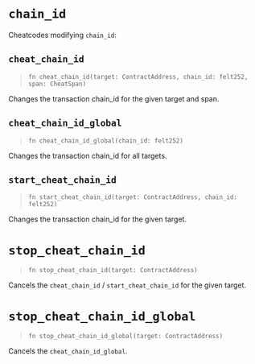 # `chain_id`

Cheatcodes modifying `chain_id`:

## `cheat_chain_id`
> `fn cheat_chain_id(target: ContractAddress, chain_id: felt252, span: CheatSpan)`

Changes the transaction chain_id for the given target and span.

## `cheat_chain_id_global`
> `fn cheat_chain_id_global(chain_id: felt252)`

Changes the transaction chain_id for all targets.

## `start_cheat_chain_id`
> `fn start_cheat_chain_id(target: ContractAddress, chain_id: felt252)`

Changes the transaction chain_id for the given target.

# `stop_cheat_chain_id`
> `fn stop_cheat_chain_id(target: ContractAddress)`

Cancels the `cheat_chain_id` / `start_cheat_chain_id` for the given target.

# `stop_cheat_chain_id_global`
> `fn stop_cheat_chain_id_global(target: ContractAddress)`

Cancels the `cheat_chain_id_global`.
